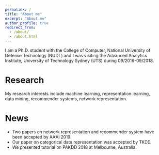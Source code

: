 ```yaml
---
permalink: /
title: "About me"
excerpt: "About me"
author_profile: true
redirect_from: 
  - /about/
  - /about.html
---
```


I am a Ph.D. student with the College of Computer, National University of Defense Technology (NUDT) and I was visiting the Advanced Analytics Institute, University of Technology Sydney (UTS) during 09/2016-09/2018. 

Research
========

My research interests include machine learning, representation learning, data mining, recommender systems, network representation.

News
=======
* Two papers on network representation and recommender system have been accepted by AAAI 2019.
* Our paper on categorical data representation was accepted by TKDE.
* We presented tutorial on PAKDD 2018 at Melbourne, Australia.




